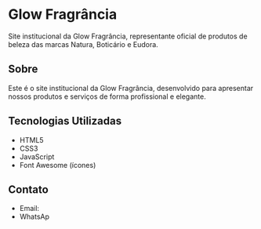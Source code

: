 # Glow Fragrância

Site institucional da Glow Fragrância, representante oficial de produtos de beleza das marcas Natura, Boticário e Eudora.

## Sobre

Este é o site institucional da Glow Fragrância, desenvolvido para apresentar nossos produtos e serviços de forma profissional e elegante.

## Tecnologias Utilizadas

- HTML5
- CSS3
- JavaScript
- Font Awesome (ícones)

## Contato

- Email: 
- WhatsAp
